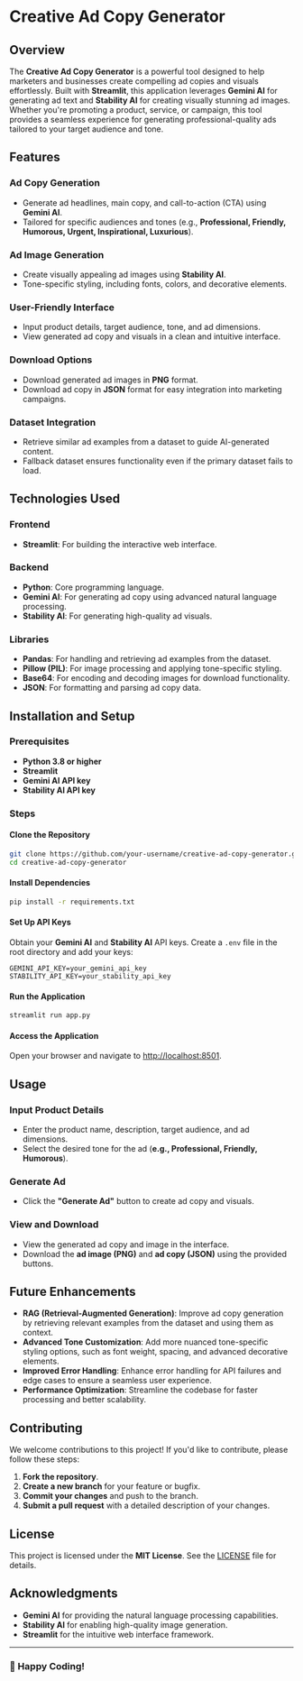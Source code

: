 # Creative Ad Copy Generator

## Overview
The **Creative Ad Copy Generator** is a powerful tool designed to help marketers and businesses create compelling ad copies and visuals effortlessly. Built with **Streamlit**, this application leverages **Gemini AI** for generating ad text and **Stability AI** for creating visually stunning ad images. Whether you're promoting a product, service, or campaign, this tool provides a seamless experience for generating professional-quality ads tailored to your target audience and tone.

## Features

### Ad Copy Generation
- Generate ad headlines, main copy, and call-to-action (CTA) using **Gemini AI**.
- Tailored for specific audiences and tones (e.g., **Professional, Friendly, Humorous, Urgent, Inspirational, Luxurious**).

### Ad Image Generation
- Create visually appealing ad images using **Stability AI**.
- Tone-specific styling, including fonts, colors, and decorative elements.

### User-Friendly Interface
- Input product details, target audience, tone, and ad dimensions.
- View generated ad copy and visuals in a clean and intuitive interface.

### Download Options
- Download generated ad images in **PNG** format.
- Download ad copy in **JSON** format for easy integration into marketing campaigns.

### Dataset Integration
- Retrieve similar ad examples from a dataset to guide AI-generated content.
- Fallback dataset ensures functionality even if the primary dataset fails to load.

## Technologies Used

### Frontend
- **Streamlit**: For building the interactive web interface.

### Backend
- **Python**: Core programming language.
- **Gemini AI**: For generating ad copy using advanced natural language processing.
- **Stability AI**: For generating high-quality ad visuals.

### Libraries
- **Pandas**: For handling and retrieving ad examples from the dataset.
- **Pillow (PIL)**: For image processing and applying tone-specific styling.
- **Base64**: For encoding and decoding images for download functionality.
- **JSON**: For formatting and parsing ad copy data.

## Installation and Setup

### Prerequisites
- **Python 3.8 or higher**
- **Streamlit**
- **Gemini AI API key**
- **Stability AI API key**

### Steps

#### Clone the Repository
```bash
git clone https://github.com/your-username/creative-ad-copy-generator.git
cd creative-ad-copy-generator
```

#### Install Dependencies
```bash
pip install -r requirements.txt
```

#### Set Up API Keys
Obtain your **Gemini AI** and **Stability AI** API keys.
Create a `.env` file in the root directory and add your keys:
```plaintext
GEMINI_API_KEY=your_gemini_api_key
STABILITY_API_KEY=your_stability_api_key
```

#### Run the Application
```bash
streamlit run app.py
```

#### Access the Application
Open your browser and navigate to [http://localhost:8501](http://localhost:8501).

## Usage

### Input Product Details
- Enter the product name, description, target audience, and ad dimensions.
- Select the desired tone for the ad (**e.g., Professional, Friendly, Humorous**).

### Generate Ad
- Click the **"Generate Ad"** button to create ad copy and visuals.

### View and Download
- View the generated ad copy and image in the interface.
- Download the **ad image (PNG)** and **ad copy (JSON)** using the provided buttons.

## Future Enhancements
- **RAG (Retrieval-Augmented Generation)**: Improve ad copy generation by retrieving relevant examples from the dataset and using them as context.
- **Advanced Tone Customization**: Add more nuanced tone-specific styling options, such as font weight, spacing, and advanced decorative elements.
- **Improved Error Handling**: Enhance error handling for API failures and edge cases to ensure a seamless user experience.
- **Performance Optimization**: Streamline the codebase for faster processing and better scalability.

## Contributing
We welcome contributions to this project! If you'd like to contribute, please follow these steps:

1. **Fork the repository**.
2. **Create a new branch** for your feature or bugfix.
3. **Commit your changes** and push to the branch.
4. **Submit a pull request** with a detailed description of your changes.

## License
This project is licensed under the **MIT License**. See the [LICENSE](LICENSE) file for details.

## Acknowledgments
- **Gemini AI** for providing the natural language processing capabilities.
- **Stability AI** for enabling high-quality image generation.
- **Streamlit** for the intuitive web interface framework.

---

### 🚀 Happy Coding!
